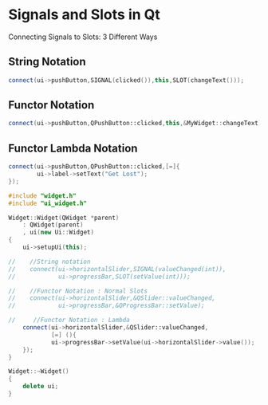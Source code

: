 # Signals and Slots in Qt

Connecting Signals to Slots: 3 Different Ways

## String Notation
```cpp
connect(ui->pushButton,SIGNAL(clicked()),this,SLOT(changeText()));
```

## Functor Notation
```cpp
connect(ui->pushButton,QPushButton::clicked,this,&MyWidget::changeText);
```

## Functor Lambda Notation
```cpp
connect(ui->pushButton,QPushButton::clicked,[=]{
        ui->label->setText("Get Lost");
});
```

```cpp
#include "widget.h"
#include "ui_widget.h"

Widget::Widget(QWidget *parent)
    : QWidget(parent)
    , ui(new Ui::Widget)
{
    ui->setupUi(this);

//    //String notation
//    connect(ui->horizontalSlider,SIGNAL(valueChanged(int)),
//            ui->progressBar,SLOT(setValue(int)));

//    //Functor Notation : Normal Slots
//    connect(ui->horizontalSlider,&QSlider::valueChanged,
//            ui->progressBar,&QProgressBar::setValue);

//     //Functor Notation : Lambda
    connect(ui->horizontalSlider,&QSlider::valueChanged,
            [=] (){
            ui->progressBar->setValue(ui->horizontalSlider->value());
    });
}

Widget::~Widget()
{
    delete ui;
}



```
